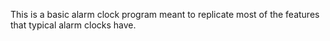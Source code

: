 This is a basic alarm clock program meant to replicate most of the features that typical alarm clocks have.